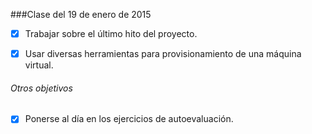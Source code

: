 ###Clase del 19 de enero de 2015

* [X] Trabajar sobre el último hito del proyecto.

* [X] Usar diversas herramientas para provisionamiento de una máquina virtual.


###### Otros objetivos

* [X] Ponerse al día en los ejercicios de autoevaluación.
